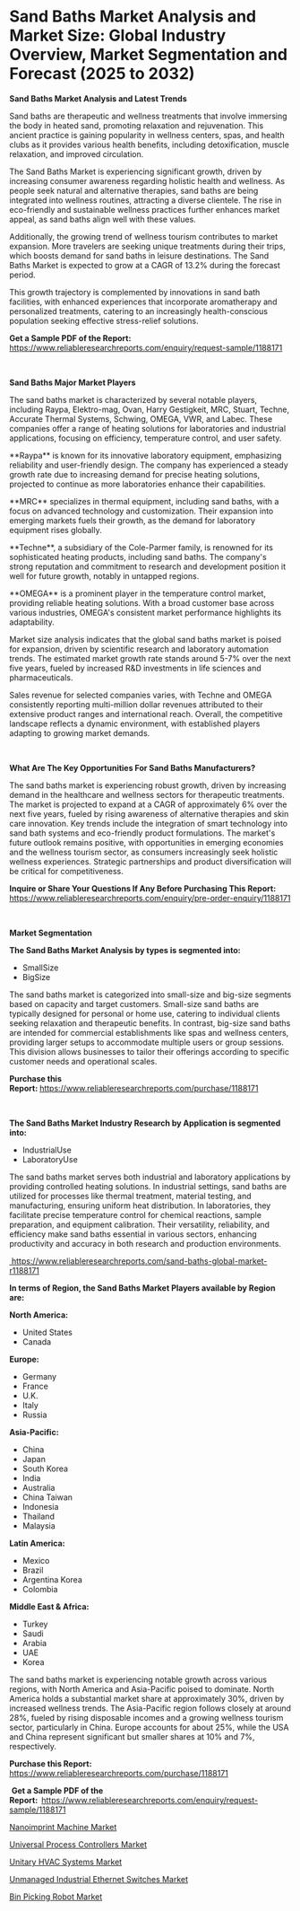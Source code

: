 <p><h1>Sand Baths Market Analysis and Market Size: Global Industry Overview, Market Segmentation and Forecast (2025 to 2032)</h1></p><p><strong>Sand Baths Market Analysis and Latest Trends</strong></p>
<p><p>Sand baths are therapeutic and wellness treatments that involve immersing the body in heated sand, promoting relaxation and rejuvenation. This ancient practice is gaining popularity in wellness centers, spas, and health clubs as it provides various health benefits, including detoxification, muscle relaxation, and improved circulation.</p><p>The Sand Baths Market is experiencing significant growth, driven by increasing consumer awareness regarding holistic health and wellness. As people seek natural and alternative therapies, sand baths are being integrated into wellness routines, attracting a diverse clientele. The rise in eco-friendly and sustainable wellness practices further enhances market appeal, as sand baths align well with these values.</p><p>Additionally, the growing trend of wellness tourism contributes to market expansion. More travelers are seeking unique treatments during their trips, which boosts demand for sand baths in leisure destinations. The Sand Baths Market is expected to grow at a CAGR of 13.2% during the forecast period. </p><p>This growth trajectory is complemented by innovations in sand bath facilities, with enhanced experiences that incorporate aromatherapy and personalized treatments, catering to an increasingly health-conscious population seeking effective stress-relief solutions.</p></p>
<p><strong>Get a Sample PDF of the Report:&nbsp;</strong> <a href="https://www.reliableresearchreports.com/enquiry/request-sample/1188171?utm_campaign=28&utm_medium=2&utm_source=Github&utm_content=ia&utm_term=10042025&utm_id=sand-baths">https://www.reliableresearchreports.com/enquiry/request-sample/1188171</a></p>
<p>&nbsp;</p>
<p><strong>Sand Baths Major Market Players</strong></p>
<p><p>The sand baths market is characterized by several notable players, including Raypa, Elektro-mag, Ovan, Harry Gestigkeit, MRC, Stuart, Techne, Accurate Thermal Systems, Schwing, OMEGA, VWR, and Labec. These companies offer a range of heating solutions for laboratories and industrial applications, focusing on efficiency, temperature control, and user safety.</p><p>**Raypa** is known for its innovative laboratory equipment, emphasizing reliability and user-friendly design. The company has experienced a steady growth rate due to increasing demand for precise heating solutions, projected to continue as more laboratories enhance their capabilities.</p><p>**MRC** specializes in thermal equipment, including sand baths, with a focus on advanced technology and customization. Their expansion into emerging markets fuels their growth, as the demand for laboratory equipment rises globally.</p><p>**Techne**, a subsidiary of the Cole-Parmer family, is renowned for its sophisticated heating products, including sand baths. The company's strong reputation and commitment to research and development position it well for future growth, notably in untapped regions.</p><p>**OMEGA** is a prominent player in the temperature control market, providing reliable heating solutions. With a broad customer base across various industries, OMEGA's consistent market performance highlights its adaptability.</p><p>Market size analysis indicates that the global sand baths market is poised for expansion, driven by scientific research and laboratory automation trends. The estimated market growth rate stands around 5-7% over the next five years, fueled by increased R&D investments in life sciences and pharmaceuticals.</p><p>Sales revenue for selected companies varies, with Techne and OMEGA consistently reporting multi-million dollar revenues attributed to their extensive product ranges and international reach. Overall, the competitive landscape reflects a dynamic environment, with established players adapting to growing market demands.</p></p>
<p>&nbsp;</p>
<p><strong>What Are The Key Opportunities For Sand Baths Manufacturers?</strong></p>
<p><p>The sand baths market is experiencing robust growth, driven by increasing demand in the healthcare and wellness sectors for therapeutic treatments. The market is projected to expand at a CAGR of approximately 6% over the next five years, fueled by rising awareness of alternative therapies and skin care innovation. Key trends include the integration of smart technology into sand bath systems and eco-friendly product formulations. The market's future outlook remains positive, with opportunities in emerging economies and the wellness tourism sector, as consumers increasingly seek holistic wellness experiences. Strategic partnerships and product diversification will be critical for competitiveness.</p></p>
<p><strong>Inquire or Share Your Questions If Any Before Purchasing This Report:</strong> <a href="https://www.reliableresearchreports.com/enquiry/pre-order-enquiry/1188171?utm_campaign=28&utm_medium=2&utm_source=Github&utm_content=ia&utm_term=10042025&utm_id=sand-baths">https://www.reliableresearchreports.com/enquiry/pre-order-enquiry/1188171</a></p>
<p>&nbsp;</p>
<p><strong>Market Segmentation</strong></p>
<p><strong>The Sand Baths Market Analysis by types is segmented into:</strong></p>
<p><ul><li>SmallSize</li><li>BigSize</li></ul></p>
<p><p>The sand baths market is categorized into small-size and big-size segments based on capacity and target customers. Small-size sand baths are typically designed for personal or home use, catering to individual clients seeking relaxation and therapeutic benefits. In contrast, big-size sand baths are intended for commercial establishments like spas and wellness centers, providing larger setups to accommodate multiple users or group sessions. This division allows businesses to tailor their offerings according to specific customer needs and operational scales.</p></p>
<p><strong>Purchase this Report:&nbsp;</strong><a href="https://www.reliableresearchreports.com/purchase/1188171?utm_campaign=28&utm_medium=2&utm_source=Github&utm_content=ia&utm_term=10042025&utm_id=sand-baths">https://www.reliableresearchreports.com/purchase/1188171</a></p>
<p>&nbsp;</p>
<p><strong>The Sand Baths Market Industry Research by Application is segmented into:</strong></p>
<p><ul><li>IndustrialUse</li><li>LaboratoryUse</li></ul></p>
<p><p>The sand baths market serves both industrial and laboratory applications by providing controlled heating solutions. In industrial settings, sand baths are utilized for processes like thermal treatment, material testing, and manufacturing, ensuring uniform heat distribution. In laboratories, they facilitate precise temperature control for chemical reactions, sample preparation, and equipment calibration. Their versatility, reliability, and efficiency make sand baths essential in various sectors, enhancing productivity and accuracy in both research and production environments.</p></p>
<p><a href="https://www.reliableresearchreports.com/sand-baths-global-market-r1188171?utm_campaign=28&utm_medium=2&utm_source=Github&utm_content=ia&utm_term=10042025&utm_id=sand-baths">&nbsp;https://www.reliableresearchreports.com/sand-baths-global-market-r1188171</a></p>
<p><strong>In terms of Region, the Sand Baths Market Players available by Region are:</strong></p>
<p>
    <p> <strong> North America: </strong>
        <ul>
            <li>United States</li>
            <li>Canada</li>
        </ul>
        </p> 
    <p> <strong> Europe: </strong>
        <ul>
            <li>Germany</li>
            <li>France</li>
            <li>U.K.</li>
            <li>Italy</li>
            <li>Russia</li>
        </ul>
        </p> 
    <p> <strong> Asia-Pacific: </strong>
        <ul>
            <li>China</li>
            <li>Japan</li>
            <li>South Korea</li>
            <li>India</li>
            <li>Australia</li>
            <li>China Taiwan</li>
            <li>Indonesia</li>
            <li>Thailand</li>
            <li>Malaysia</li>
        </ul>
        </p> 
    <p> <strong> Latin America: </strong>
        <ul>
            <li>Mexico</li>
            <li>Brazil</li>
            <li>Argentina Korea</li>
            <li>Colombia</li>
        </ul>
        </p> 
    <p> <strong> Middle East & Africa: </strong>
        <ul>
            <li>Turkey</li>
            <li>Saudi</li>
            <li>Arabia</li>
            <li>UAE</li>
            <li>Korea</li>
        </ul>
    </p>
    </p>
<p><p>The sand baths market is experiencing notable growth across various regions, with North America and Asia-Pacific poised to dominate. North America holds a substantial market share at approximately 30%, driven by increased wellness trends. The Asia-Pacific region follows closely at around 28%, fueled by rising disposable incomes and a growing wellness tourism sector, particularly in China. Europe accounts for about 25%, while the USA and China represent significant but smaller shares at 10% and 7%, respectively.</p></p>
<p><strong>Purchase this Report: </strong><a href="https://www.reliableresearchreports.com/purchase/1188171?utm_campaign=28&utm_medium=2&utm_source=Github&utm_content=ia&utm_term=10042025&utm_id=sand-baths">https://www.reliableresearchreports.com/purchase/1188171</a></p>
<p>&nbsp;<strong>Get a Sample PDF of the Report:&nbsp;&nbsp;</strong><a href="https://www.reliableresearchreports.com/enquiry/request-sample/1188171?utm_campaign=28&utm_medium=2&utm_source=Github&utm_content=ia&utm_term=10042025&utm_id=sand-baths">https://www.reliableresearchreports.com/enquiry/request-sample/1188171</a></p>
<p><strong></strong></p>
<p><p><a href="https://github.com/toldenargelia86/Market-Research-Report-List-1/blob/main/nanoimprint-machine-market.md?utm_campaign=28&utm_medium=2&utm_source=Github&utm_content=ia&utm_term=10042025&utm_id=sand-baths">Nanoimprint Machine Market</a></p><p><a href="https://github.com/mcfred89/Market-Research-Report-List-1/blob/main/universal-process-controllers-market.md?utm_campaign=28&utm_medium=2&utm_source=Github&utm_content=ia&utm_term=10042025&utm_id=sand-baths">Universal Process Controllers Market</a></p><p><a href="https://github.com/wileonie19657/Market-Research-Report-List-1/blob/main/unitary-hvac-systems-market.md?utm_campaign=28&utm_medium=2&utm_source=Github&utm_content=ia&utm_term=10042025&utm_id=sand-baths">Unitary HVAC Systems Market</a></p><p><a href="https://github.com/comasnickie/Market-Research-Report-List-1/blob/main/unmanaged-industrial-ethernet-switches-market.md?utm_campaign=28&utm_medium=2&utm_source=Github&utm_content=ia&utm_term=10042025&utm_id=sand-baths">Unmanaged Industrial Ethernet Switches Market</a></p><p><a href="https://github.com/tashiafun920/Market-Research-Report-List-1/blob/main/bin-picking-robot-market.md?utm_campaign=28&utm_medium=2&utm_source=Github&utm_content=ia&utm_term=10042025&utm_id=sand-baths">Bin Picking Robot Market</a></p></p>